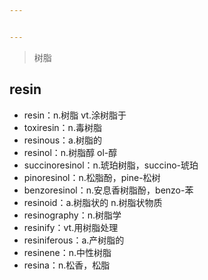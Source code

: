 ```yaml
---


---
```


<blockquote>
<p>树脂</p>
</blockquote>
<h2 id="resin">resin</h2>
<ul>
<li>resin：n.树脂 vt.涂树脂于</li>
<li>toxiresin：n.毒树脂</li>
<li>resinous：a.树脂的</li>
<li>resinol：n.树脂醇 ol-醇</li>
<li>succinoresinol：n.琥珀树脂，succino-琥珀</li>
<li>pinoresinol：n.松脂酚，pine-松树</li>
<li>benzoresinol：n.安息香树脂酚，benzo-苯</li>
<li>resinoid：a.树脂状的 n.树脂状物质</li>
<li>resinography：n.树脂学</li>
<li>resinify：vt.用树脂处理</li>
<li>resiniferous：a.产树脂的</li>
<li>resinene：n.中性树脂</li>
<li>resina：n.松香，松脂</li>
</ul>

